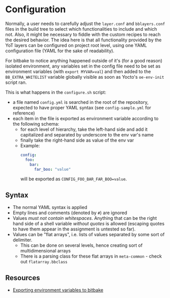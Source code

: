 # Configuration

Normally, a user needs to carefully adjust the `layer.conf` and `bblayers.conf` files in the 
build tree to select which functionalities to include and which not. Also, it might be necessary 
to fiddle with the custom recipes to reach the desired behavior. The idea here is that all 
functionality provided by the YoT layers can be configured on project root level, using one 
YAML configuration file (YAML for the sake of readability).

For bitbake to notice anything happened outside of it's (for a good reason) isolated environment, 
any variables set in the config file need to be set as environment variables (with `export MYVAR=val`) 
and then added to the `BB_EXTRA_WHITELIST` variable globally visible as soon as Yocto's 
`oe-env-init` script ran.

This is what happens in the `configure.sh` script:
- a file named `config.yml` is searched in the root of the repository, expected to have proper 
  YAML syntax (see `config-sample.yml` for reference)
- each item in the file is exported as environment variable according to the following schema:
  - for each level of hierarchy, take the left-hand side and add it capitalized and separated 
    by underscore to the env var's name
  - finally take the right-hand side as value of the env var
  - Example:
    ```yaml
    config:
      foo:
        bar:
          far_boo: "value"
    ```
    will be exported as `CONFIG_FOO_BAR_FAR_BOO=value`.


## Syntax

- The normal YAML syntax is applied
- Empty lines and comments (denoted by `#`) are ignored
- Values *must not contain whitespaces*. Anything that can be the right hand side of a shell variable 
  *without quotes* is allowed (escaping quotes to have them appear in the assignment is untested so far).
- Values can be "flat arrays", i.e. lists of values separated by some sort of delimiter.
  - This can be done on several levels, hence creating sort of multidimensional arrays
  - There is a parsing class for these flat arrays in `meta-common` - check out `flatarray.bbclass`


## Resources

- [Exporting environment variables to bitbake](https://stackoverflow.com/questions/17366984/is-it-possible-to-pass-in-command-line-variables-to-a-bitbake-build)
